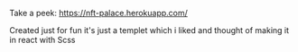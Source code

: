 Take a peek: https://nft-palace.herokuapp.com/

Created just for fun it's just a templet which i liked and thought of making it in react with Scss




